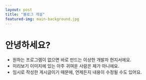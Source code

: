 ```yaml
---
layout: post
title: "블로그 개설"
featured-img: main-background.jpg
---
```


# 안녕하세요?
* 원하는 프로그램이 없으면 바로 만드는 이상한 개발자 현지서에요.
* 미리보기 이미지에 있는 아주 귀여운 사람은 제가 아니에요.
* 임시로 작성한 게시글이기 때문에, 언제든지 내용이 수정될 수도 있어요.